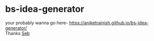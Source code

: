 # bs-idea-generator
your probably wanna go here- https://aniketrajnish.github.io/bs-idea-generator/ <br>
Thanks [Seb](https://www.youtube.com/c/SebastianLague)
